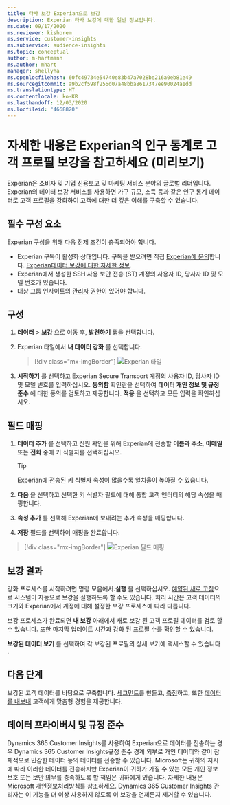 ```yaml
---
title: 타사 보강 Experian으로 보강
description: Experian 타사 보강에 대한 일반 정보입니다.
ms.date: 09/17/2020
ms.reviewer: kishorem
ms.service: customer-insights
ms.subservice: audience-insights
ms.topic: conceptual
author: m-hartmann
ms.author: mhart
manager: shellyha
ms.openlocfilehash: 60fc49734e54740e83b47a7028be216a0eb81e49
ms.sourcegitcommit: a9b2cf598f256d07a48bba8617347ee90024a1dd
ms.translationtype: HT
ms.contentlocale: ko-KR
ms.lasthandoff: 12/03/2020
ms.locfileid: "4668820"
---
```

# <a name="enrich-customer-profiles-with-demographics-from-experian-preview"></a>자세한 내용은 Experian의 인구 통계로 고객 프로필 보강을 참고하세요 (미리보기)

Experian은 소비자 및 기업 신용보고 및 마케팅 서비스 분야의 글로벌 리더입니다. Experian의 데이터 보강 서비스를 사용하면 가구 규모, 소득 등과 같은 인구 통계 데이터로 고객 프로필을 강화하여 고객에 대한 더 깊은 이해를 구축할 수 있습니다.

## <a name="prerequisites"></a>필수 구성 요소

Experian 구성을 위해 다음 전제 조건이 충족되어야 합니다.

- Experian 구독이 활성화 상태입니다. 구독을 받으려면 직접 [Experian에 문의](https://www.experian.com/marketing-services/contact)합니다. [Experian데이터 보강에 대한 자세한 정보](https://www.experian.com/marketing-services/microsoft?cmpid=ems_web_mci_cdppage).
- Experian에서 생성한 SSH 사용 보안 전송 (ST) 계정의 사용자 ID, 당사자 ID 및 모델 번호가 있습니다.
- 대상 그룹 인사이트의 [관리자](permissions.md#administrator) 권한이 있어야 합니다.

## <a name="configuration"></a>구성

1. **데이터** > **보강** 으로 이동 후, **발견하기** 탭을 선택합니다.

1. Experian 타일에서 **내 데이터 강화** 를 선택합니다.

   > [!div class="mx-imgBorder"]
   > ![Experian 타일](media/experian-tile.png "Experian 타일")

1. **시작하기** 를 선택하고 Experian Secure Transport 계정의 사용자 ID, 당사자 ID 및 모델 번호를 입력하십시오. **동의함** 확인란을 선택하여 **데이터 개인 정보 및 규정 준수** 에 대한 동의를 검토하고 제공합니다. **적용** 을 선택하고 모든 입력을 확인하십시오.

## <a name="map-your-fields"></a>필드 매핑

1. **데이터 추가** 를 선택하고 신원 확인을 위해 Experian에 전송할 **이름과 주소**, **이메일** 또는 **전화** 중에 키 식별자를 선택하십시오.

   > [!TIP]
   > Experian에 전송된 키 식별자 속성이 많을수록 일치율이 높아질 수 있습니다.

1. **다음** 을 선택하고 선택한 키 식별자 필드에 대해 통합 고객 엔터티의 해당 속성을 매핑합니다.

1. **속성 추가** 를 선택해 Experian에 보내려는 추가 속성을 매핑합니다.

1.  **저장** 필드를 선택하여 매핑을 완료합니다.

   > [!div class="mx-imgBorder"]
   > ![Experian 필드 매핑](media/experian-field-mapping.png "Experian 필드 매핑")

## <a name="enrichment-results"></a>보강 결과

강화 프로세스를 시작하려면 명령 모음에서.**실행** 을 선택하십시오. [예약된 새로 고침](system.md#schedule-tab)으로 시스템이 자동으로 보강을 실행하도록 할 수도 있습니다. 처리 시간은 고객 데이터의 크기와 Experian에서 계정에 대해 설정한 보강 프로세스에 따라 다릅니다.

보강 프로세스가 완료되면 **내 보강** 아래에서 새로 보강 된 고객 프로필 데이터를 검토 할 수 있습니다. 또한 마지막 업데이트 시간과 강화 된 프로필 수를 확인할 수 있습니다.

**보강된 데이터 보기** 를 선택하여 각 보강된 프로필의 상세 보기에 액세스할 수 있습니다 .

## <a name="next-steps"></a>다음 단계

보강된 고객 데이터를 바탕으로 구축합니다. [세그먼트](segments.md)를 만들고, [측정](measures.md)하고, 또한 [데이터를 내보내](export-destinations.md) 고객에게 맞춤형 경험을 제공합니다.

## <a name="data-privacy-and-compliance"></a>데이터 프라이버시 및 규정 준수

Dynamics 365 Customer Insights를 사용하여 Experian으로 데이터를 전송하는 경우 Dynamics 365 Customer Insights규정 준수 경계 외부로 개인 데이터와 같이 잠재적으로 민감한 데이터 등의 데이터를 전송할 수 있습니다. Microsoft는 귀하의 지시에 따라 이러한 데이터를 전송하지만 Experian이 귀하가 가질 수 있는 모든 개인 정보 보호 또는 보안 의무를 충족하도록 할 책임은 귀하에게 있습니다. 자세한 내용은 [Microsoft 개인정보처리방침](https://go.microsoft.com/fwlink/?linkid=396732)를 참조하세요.
Dynamics 365 Customer Insights 관리자는 이 기능을 더 이상 사용하지 않도록 이 보강을 언제든지 제거할 수 있습니다.
